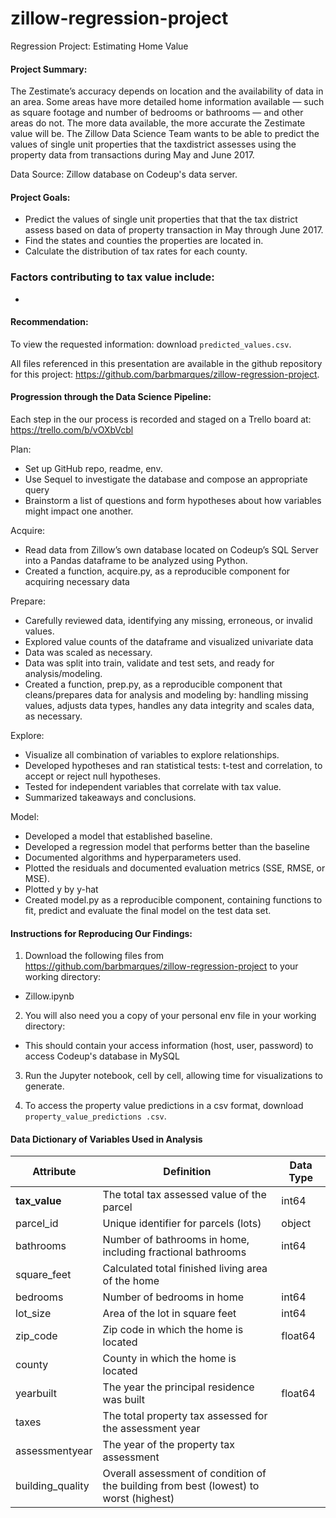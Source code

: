 # zillow-regression-project
Regression Project: Estimating Home Value


#### Project Summary:

The Zestimate’s accuracy depends on location and the availability of data in an area. Some areas have more detailed home information available — such as square footage and number of bedrooms or bathrooms — and other areas do not. The more data available, the more accurate the Zestimate value will be.  The Zillow Data Science Team wants to be able to predict the values of single unit properties that the taxdistrict assesses using the property data from transactions during May and June 2017. 

Data Source: Zillow database on Codeup's data server.

#### Project Goals:
- Predict the values of single unit properties that that the tax district assess based on data of property transaction in May through June 2017. 
- Find the states and counties the properties are located in.
- Calculate the distribution of tax rates for each county. 


### Factors contributing to tax value include:
- 

#### Recommendation:


To view the requested information: download ```predicted_values.csv```. 

All files referenced in this presentation are available in the github repository for this project:   https://github.com/barbmarques/zillow-regression-project.


#### Progression through the Data Science Pipeline: 
Each step in the our process is recorded and staged on a Trello board at: https://trello.com/b/vOXbVcbl

Plan:
- Set up GitHub repo, readme, env.
- Use Sequel to investigate the database and compose an appropriate query
- Brainstorm a list of questions and form hypotheses about how variables might impact one another. 

Acquire: 
- Read data from Zillow’s own database located on Codeup’s SQL Server into a Pandas dataframe to be analyzed using Python.
- Created a function, acquire.py, as a reproducible component for acquiring necessary data

Prepare:
- Carefully reviewed data, identifying any missing, erroneous, or invalid values. 
- Explored value counts of the dataframe and visualized univariate data 
- Data was scaled as necessary.
- Data was split into train, validate and test sets, and ready for analysis/modeling.
- Created a function, prep.py, as a reproducible component that cleans/prepares data for analysis and modeling by: handling missing values, adjusts data types, handles any data integrity and scales data, as necessary.

Explore:
- Visualize all combination of variables to explore relationships.
- Developed hypotheses and ran statistical tests: t-test and correlation, to accept or reject null hypotheses.
- Tested for independent variables that correlate with tax value.
- Summarized takeaways and conclusions.

Model: 
- Developed a model that established baseline.
- Developed a regression model that performs better than the baseline
- Documented algorithms and hyperparameters used.
- Plotted the residuals and documented evaluation metrics (SSE, RMSE, or MSE).
- Plotted y by y-hat
- Created model.py as a reproducible component, containing functions to fit, predict and evaluate the final model on the test data set. 


#### Instructions for Reproducing Our Findings:

1.  Download the following files from https://github.com/barbmarques/zillow-regression-project to your working directory:  
 - Zillow.ipynb
 

2.  You will also need you a copy of your personal env file in your working directory:
 - This should contain your access information (host, user, password) to access Codeup's database in MySQL

3. Run the Jupyter notebook, cell by cell, allowing time for visualizations to generate.

4. To access the property value predictions in a csv format, download ```property_value_predictions
.csv```. 


#### Data Dictionary of Variables Used in Analysis

| Attribute | Definition | Data Type |
| ----- | ----- | ----- |
| **tax_value**| The total tax assessed value of the parcel | int64 |
|parcel_id| Unique identifier for parcels (lots) | object |
|bathrooms| Number of bathrooms in home, including fractional bathrooms | int64 |
|square_feet|Calculated total finished living area of the home||
|bedrooms|Number of bedrooms in home| int64 |
|lot_size|Area of the lot in square feet| int64 |
|zip_code| Zip code in which the home is located| float64 |
|county| County in which the home is located | |
|yearbuilt|The year the principal residence was built| float64 | 
|taxes|The total property tax assessed for the assessment year||
|assessmentyear|The year of the property tax assessment||
|building_quality|Overall assessment of condition of the building from best (lowest) to worst (highest)||



